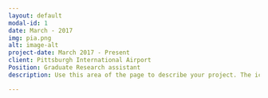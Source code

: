 ```yaml
---
layout: default
modal-id: 1
date: March - 2017
img: pia.png
alt: image-alt
project-date: March 2017 - Present
client: Pittsburgh International Airport
Position: Graduate Research assistant
description: Use this area of the page to describe your project. The icon above is part of a free icon set by <a href="https://sellfy.com/p/8Q9P/jV3VZ/">Flat Icons</a>. On their website, you can download their free set with 16 icons, or you can purchase the entire set with 146 icons for only $12!

---
```

